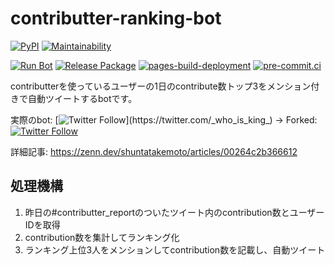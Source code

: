 # contributter-ranking-bot

[![PyPI](
  https://img.shields.io/pypi/v/contributter-ranking-bot?color=blue
)](
  https://pypi.org/project/contributter-ranking-bot/
) [![Maintainability](
  https://api.codeclimate.com/v1/badges/8e7faa6da2e464a07b4e/maintainability
)](
  https://codeclimate.com/github/eggplants/contributter-ranking-bot/maintainability
)

[![Run Bot](
  https://github.com/eggplants/contributter-ranking-bot/actions/workflows/cron.yml/badge.svg
)](
  https://github.com/eggplants/contributter-ranking-bot/actions/workflows/run.yml
) [![Release Package](
  https://github.com/eggplants/contributter-ranking-bot/actions/workflows/release.yml/badge.svg
)](
  https://github.com/eggplants/contributter-ranking-bot/actions/workflows/release.yml
) [![pages-build-deployment](
  https://github.com/eggplants/contributter-ranking-bot/actions/workflows/pages/pages-build-deployment/badge.svg
)](
  https://github.com/eggplants/contributter-ranking-bot/actions/workflows/pages/pages-build-deployment
) [![pre-commit.ci](
  https://results.pre-commit.ci/badge/github/eggplants/contributter-ranking-bot/main.svg
)](
  https://results.pre-commit.ci/latest/github/eggplants/contributter-ranking-bot/main
)

contributterを使っているユーザーの1日のcontribute数トップ3をメンション付きで自動ツイートするbotです。

実際のbot: [![Twitter Follow](https://img.shields.io/twitter/follow/_who_is_king_)](https://twitter.com/_who_is_king_) → Forked: [![Twitter Follow](https://img.shields.io/twitter/follow/satoch_bot)](https://twitter.com/satoch_bot)

詳細記事: <https://zenn.dev/shuntatakemoto/articles/00264c2b366612>

## 処理機構

1. 昨日の#contributter_reportのついたツイート内のcontribution数とユーザーIDを取得
2. contribution数を集計してランキング化
3. ランキング上位3人をメンションしてcontribution数を記載し、自動ツイート
